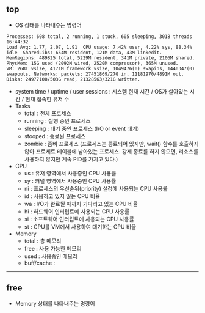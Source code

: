 ## top
* OS 상태를 나타내주는 명령어

```
Processes: 608 total, 2 running, 1 stuck, 605 sleeping, 3018 threads                                                        16:44:32
Load Avg: 1.77, 2.07, 1.91  CPU usage: 7.42% user, 4.22% sys, 88.34% idle  SharedLibs: 654M resident, 121M data, 43M linkedit.
MemRegions: 489825 total, 5229M resident, 341M private, 2106M shared. PhysMem: 15G used (2092M wired, 2520M compressor), 365M unused.
VM: 268T vsize, 4171M framework vsize, 1049476(0) swapins, 1440347(0) swapouts. Networks: packets: 27451869/27G in, 11181970/4891M out.
Disks: 24977108/503G read, 21328563/321G written.
```
* system time / uptime / user sessions : 시스템 현재 시간 / OS가 살아있는 시간 / 현재 접속힌 유저 수 
* Tasks
    * total : 전체 프로세스
    * running : 실행 중인 프로세스
    * sleeping : 대기 중인 프로세스 (I/O or event 대기)
    * stooped : 종료된 프로세스
    * zombie : 좀비 프로세스 (프로세스는 종료되어 있지만, wait() 함수를 호출하지 않아 프로세트 테이블에 남아있는 프로세스. 강제 종료를 하지 않으면, 리소스를 사용하지 않지만 계속 PID를 가지고 있다.)
* CPU
    * us : 유저 영역에서 사용중인 CPU 사용률
    * sy : 커널 영역에서 사용중인 CPU 사용률
    * ni : 프로세스의 우선순위(priority) 설정에 사용되는 CPU 사용률
    * id : 사용하고 있지 않는 CPU 비율
    * wa : I/O가 완료될 때까지 기다리고 있는 CPU 비율
    * hi : 하드웨어 인터럽트에 사용되는 CPU 사용률
    * si : 소프트웨어 인터럽트에 사용되는 CPU 사용률
    * st : CPU를 VM에서 사용하여 대기하는 CPU 비율
* Memory
    * total : 총 메모리
    * free : 사용 가능한 메모리
    * used : 사용중인 메모리
    * buff/cache : 






---
## free
* Memory 상태를 나타내주는 명령어









